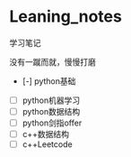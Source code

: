 # Leaning_notes

学习笔记

没有一蹴而就，慢慢打磨

- [-] python基础 
- [ ] python机器学习
- [ ] python数据结构
- [ ] python剑指offer
- [ ] c++数据结构
- [ ] c++Leetcode
